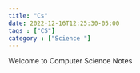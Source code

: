 ```yaml
---
title: "Cs"
date: 2022-12-16T12:25:30-05:00
tags : ["CS"]
category : ["Science "]
---
```


Welcome to Computer Science Notes